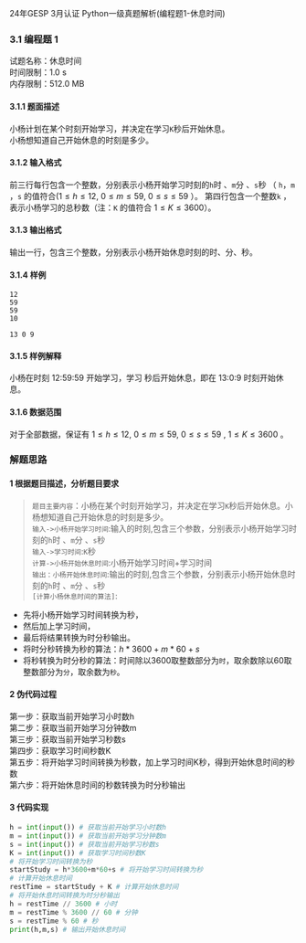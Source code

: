 
24年GESP 3月认证 Python一级真题解析(编程题1-休息时间)  

### 3.1 编程题 1  

试题名称：休息时间  
时间限制：1.0 s  
内存限制：512.0 MB  

#### 3.1.1 题面描述  

小杨计划在某个时刻开始学习，并决定在学习``K``秒后开始休息。    
小杨想知道自己开始休息的时刻是多少。  

#### 3.1.2 输入格式  

前三行每行包含一个整数，分别表示小杨开始学习时刻的``h``时 、``m``分 、``s``秒 （ ``h``，``m`` ，``s`` 的值符合($1 \leq h \leq 12$, $0 \leq m \leq 59$, $0 \leq s \leq 59$ ）。
第四行包含一个整数``k`` ，表示小杨学习的总秒数（注：``K`` 的值符合  $1 \leq K \leq 3600$）。  

#### 3.1.3 输出格式

输出一行，包含三个整数，分别表示小杨开始休息时刻的时、分、秒。

#### 3.1.4 样例

```
12
59
59
10
```

```
13 0 9
```

#### 3.1.5 样例解释

小杨在时刻 12:59:59 开始学习，学习 秒后开始休息，即在 13:0:9 时刻开始休息。

#### 3.1.6 数据范围

对于全部数据，保证有 $1 \leq h \leq 12$, $0 \leq m \leq 59$, $0 \leq s \leq 59$ , $1 \leq K \leq 3600$ 。

### 解题思路

#### 1 根据题目描述，分析题目要求

>``题目主要内容``：小杨在某个时刻开始学习，并决定在学习``K``秒后开始休息。小杨想知道自己开始休息的时刻是多少。  
``输入->小杨开始学习时间``:输入的时刻,包含三个参数，分别表示小杨开始学习时刻的``h``时 、``m``分 、``s``秒  
``输入->学习时间``:``K``秒  
``计算->小杨开始休息时间``:小杨开始学习时间+学习时间  
``输出：小杨开始休息时间``:输出的时刻,包含三个参数，分别表示小杨开始休息时刻的``h``时 、``m``分 、``s``秒  
``[计算小杨休息时间的算法]``:

* 先将小杨开始学习时间转换为秒，  
* 然后加上学习时间，  
* 最后将结果转换为时分秒输出。  
* 将时分秒转换为秒的算法：$h*3600+m*60+s$
* 将秒转换为时分秒的算法：时间除以3600取整数部分为``时``，取余数除以60取整数部分为``分``，取余数为``秒``。

#### 2 伪代码过程

第一步：获取当前开始学习小时数h  
第二步：获取当前开始学习分钟数m  
第三步：获取当前开始学习秒数s  
第四步：获取学习时间秒数K  
第五步：将开始学习时间转换为秒数，加上学习时间K秒，得到开始休息时间的秒数  
第六步：将开始休息时间的秒数转换为时分秒输出

#### 3 代码实现

```python
h = int(input()) # 获取当前开始学习小时数h
m = int(input()) # 获取当前开始学习分钟数m
s = int(input()) # 获取当前开始学习秒数s
K = int(input()) # 获取学习时间秒数K
# 将开始学习时间转换为秒
startStudy = h*3600+m*60+s # 将开始学习时间转换为秒
# 计算开始休息时间
restTime = startStudy + K # 计算开始休息时间
# 将开始休息时间转换为时分秒输出
h = restTime // 3600 # 小时
m = restTime % 3600 // 60 # 分钟
s = restTime % 60 # 秒
print(h,m,s) # 输出开始休息时间
```
